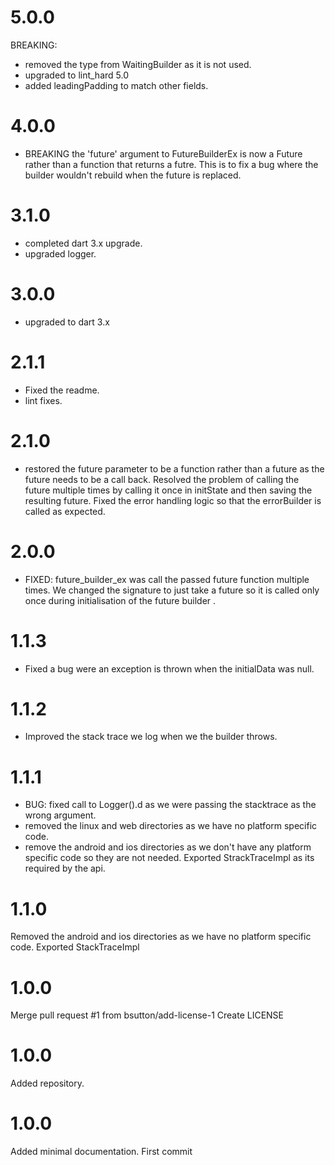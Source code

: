 # 5.0.0
BREAKING:
- removed the type from WaitingBuilder as it is not used.
- upgraded to lint_hard 5.0
- added leadingPadding to match other fields.

# 4.0.0
- BREAKING the 'future' argument to FutureBuilderEx is now a Future rather than
a function that returns a futre.  This is to fix a bug where
the builder wouldn't rebuild when the future is replaced.

# 3.1.0
- completed dart 3.x upgrade.
- upgraded logger.

# 3.0.0
- upgraded to dart 3.x

# 2.1.1
- Fixed the readme.
- lint fixes.

# 2.1.0
- restored the future parameter to be a function rather than a future as the future needs to be a call back. Resolved the problem of calling the future multiple times by calling it once in initState and then saving the resulting future. Fixed the error handling logic so that the errorBuilder is called as expected.

# 2.0.0
- FIXED: future_builder_ex was call the passed future function multiple times.  We changed the signature to just take a future so it is called only once during initialisation of the future builder .

# 1.1.3
- Fixed a bug were an exception is thrown when the initialData was null.

# 1.1.2
- Improved the stack trace we log when we the builder throws.

# 1.1.1
- BUG: fixed call to Logger().d as we were passing the stacktrace as the wrong argument.
- removed the linux and web directories as we have no platform specific code.
- remove the android and ios directories as we don't have any platform specific code so they are not needed. Exported StrackTraceImpl as its required by the api.

# 1.1.0
Removed the android and ios directories as we have no platform specific code.
Exported StackTraceImpl
# 1.0.0
Merge pull request #1 from bsutton/add-license-1
Create LICENSE

# 1.0.0
Added repository.

# 1.0.0
Added minimal documentation.
First commit

